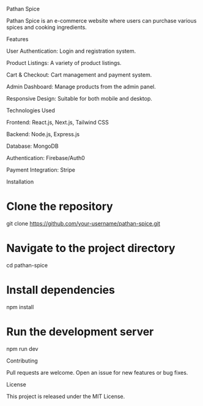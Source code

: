 Pathan Spice

Pathan Spice is an e-commerce website where users can purchase various spices and cooking ingredients.

Features

User Authentication: Login and registration system.

Product Listings: A variety of product listings.

Cart & Checkout: Cart management and payment system.

Admin Dashboard: Manage products from the admin panel.

Responsive Design: Suitable for both mobile and desktop.

Technologies Used

Frontend: React.js, Next.js, Tailwind CSS

Backend: Node.js, Express.js

Database: MongoDB

Authentication: Firebase/Auth0

Payment Integration: Stripe

Installation

# Clone the repository
git clone https://github.com/your-username/pathan-spice.git

# Navigate to the project directory
cd pathan-spice

# Install dependencies
npm install

# Run the development server
npm run dev

Contributing

Pull requests are welcome. Open an issue for new features or bug fixes.

License

This project is released under the MIT License.

